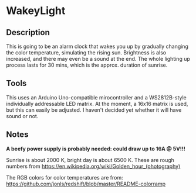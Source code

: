 # WakeyLight

## Description

This is going to be an alarm clock that wakes you up by gradually changing the color temperature, 
simulating the rising sun. Brightness is also increased, and there may even be a sound at the end.
The whole lighting up process lasts for 30 mins, which is the approx. duration of sunrise.

## Tools

This uses an Arduino Uno-compatible mirocontroller and a WS2812B-style individually addressable LED
matrix. At the moment, a 16x16 matrix is used, but this can easily be adjusted. I haven't decided
yet whether it will have sound or not.

## Notes

**A beefy power supply is probably needed: could draw up to 16A @ 5V!!!**
 
Sunrise is about 2000 K, bright day is about 6500 K.
These are rough numbers from
https://en.wikipedia.org/wiki/Golden_hour_(photography)
 
The RGB colors for color temperatures are from:
https://github.com/jonls/redshift/blob/master/README-colorramp
